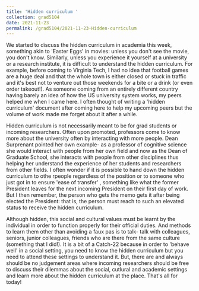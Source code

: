 ```yaml
---
title: 'Hidden curriculum '
collection: grad5104
date: 2021-11-23
permalink: /grad5104/2021-11-23-Hidden-curriculum
---
```


We started to discuss the hidden curriculum in academia this week, something akin to 'Easter Eggs' in movies: unless you don't see the movie, you don't know. Similarly, unless you experience it yourself at a university or a research institute, it is difficult to understand the hidden curriculum. For example, before coming to Virginia Tech, I had no idea that football games are a huge deal and that the whole town is either closed or stuck in traffic and it's best not to venture out those weekends for a bite or a drink (or even order takeout!). As someone coming from an entirely different country having barely an idea of how the US university system works, my peers helped me when I came here. I often thought of writing a 'hidden curriculum' document after coming here to help my upcoming peers but the volume of work made me forget about it after a while.

Hidden curriculum is not necessarily meant to be for grad students or incoming researchers. Often upon promoted, professors come to know more about the university often by interacting with more people. Dean Surprenant pointed her own example- as a professor of cognitive science she would interact with people from her own field  and now as the Dean of Graduate School, she interacts with people from other disciplines thus helping her understand the experience of her students and researchers from other fields. I often wonder if it is possible to hand down the hidden curriculum to othe rpeople regardless of the position or to someone who just got in to ensure 'ease of transfer' , something like what the former President leaves for the next incoming President on their first day of work. But I then remember, the person who gets the memo gets it after being elected the President: that is, the person must reach to such an elevated status to receive the hidden curriculum. 

Although hidden, this social and cultural values must be learnt by the individual in order to function properly for their official duties. And methods to learn them other than avoiding a faux pas is to talk- talk with colleagues, seniors, junior colleagues, friends who are there from the same culture (something that I did!). It is a bit of a Catch-22 because in order to 'behave well' in a social setting, you need to know the hidden curriculum but you need to attend these settings to understand it. But, there are and always should be no judgement areas where incoming researchers should be free to discuss their dilemmas about the social, cutlural and academic settings and learn more about the hidden curriculum at the place. That's all for today!
